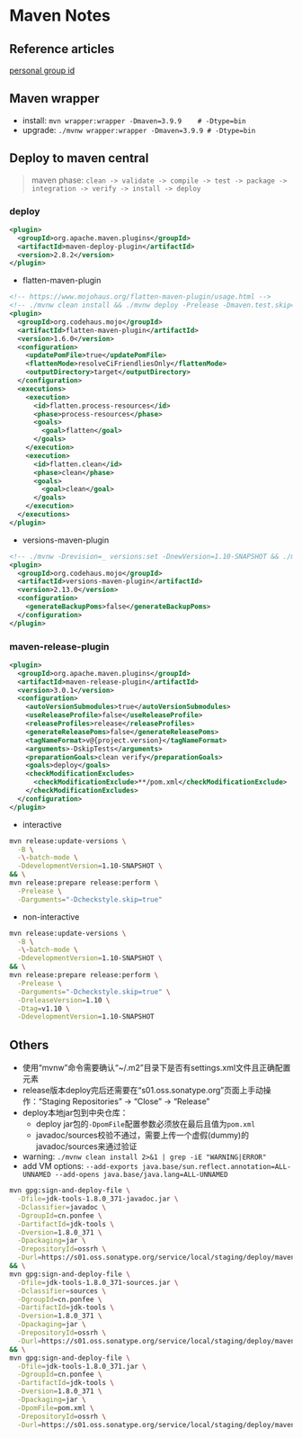 # Maven Notes

## Reference articles
[personal group id](https://central.sonatype.org/publish/requirements/#supported-code-hosting-services-for-personal-groupid)

## Maven wrapper
- install: `mvn wrapper:wrapper -Dmaven=3.9.9    # -Dtype=bin`
- upgrade: `./mvnw wrapper:wrapper -Dmaven=3.9.9 # -Dtype=bin`

## Deploy to maven central
> maven phase: `clean -> validate -> compile -> test -> package -> integration -> verify -> install -> deploy`

### deploy
```xml
<plugin>
  <groupId>org.apache.maven.plugins</groupId>
  <artifactId>maven-deploy-plugin</artifactId>
  <version>2.8.2</version>
</plugin>
```

- flatten-maven-plugin
```xml
<!-- https://www.mojohaus.org/flatten-maven-plugin/usage.html -->
<!-- ./mvnw clean install && ./mvnw deploy -Prelease -Dmaven.test.skip=true -->
<plugin>
  <groupId>org.codehaus.mojo</groupId>
  <artifactId>flatten-maven-plugin</artifactId>
  <version>1.6.0</version>
  <configuration>
    <updatePomFile>true</updatePomFile>
    <flattenMode>resolveCiFriendliesOnly</flattenMode>
    <outputDirectory>target</outputDirectory>
  </configuration>
  <executions>
    <execution>
      <id>flatten.process-resources</id>
      <phase>process-resources</phase>
      <goals>
        <goal>flatten</goal>
      </goals>
    </execution>
    <execution>
      <id>flatten.clean</id>
      <phase>clean</phase>
      <goals>
        <goal>clean</goal>
      </goals>
    </execution>
  </executions>
</plugin>
```

- versions-maven-plugin
```xml
<!-- ./mvnw -Drevision=_ versions:set -DnewVersion=1.10-SNAPSHOT && ./mvnw clean deploy -Prelease -DskipTests -->
<plugin>
  <groupId>org.codehaus.mojo</groupId>
  <artifactId>versions-maven-plugin</artifactId>
  <version>2.13.0</version>
  <configuration>
    <generateBackupPoms>false</generateBackupPoms>
  </configuration>
</plugin>
```

### maven-release-plugin
```xml
<plugin>
  <groupId>org.apache.maven.plugins</groupId>
  <artifactId>maven-release-plugin</artifactId>
  <version>3.0.1</version>
  <configuration>
    <autoVersionSubmodules>true</autoVersionSubmodules>
    <useReleaseProfile>false</useReleaseProfile>
    <releaseProfiles>release</releaseProfiles>
    <generateReleasePoms>false</generateReleasePoms>
    <tagNameFormat>v@{project.version}</tagNameFormat>
    <arguments>-DskipTests</arguments>
    <preparationGoals>clean verify</preparationGoals>
    <goals>deploy</goals>
    <checkModificationExcludes>
      <checkModificationExclude>**/pom.xml</checkModificationExclude>
    </checkModificationExcludes>
  </configuration>
</plugin>
```

- interactive
```bash
mvn release:update-versions \
  -B \
  -\-batch-mode \
  -DdevelopmentVersion=1.10-SNAPSHOT \
&& \
mvn release:prepare release:perform \
  -Prelease \
  -Darguments="-Dcheckstyle.skip=true"
```

- non-interactive
```bash
mvn release:update-versions \
  -B \
  -\-batch-mode \
  -DdevelopmentVersion=1.10-SNAPSHOT \
&& \
mvn release:prepare release:perform \
  -Prelease \
  -Darguments="-Dcheckstyle.skip=true" \
  -DreleaseVersion=1.10 \
  -Dtag=v1.10 \
  -DdevelopmentVersion=1.10-SNAPSHOT
```

## Others
- 使用“mvnw”命令需要确认“~/.m2”目录下是否有settings.xml文件且正确配置<server>元素
- release版本deploy完后还需要在“s01.oss.sonatype.org”页面上手动操作：“Staging Repositories” -> “Close” -> “Release”
- deploy本地jar包到中央仓库：
  - deploy jar包的`-DpomFile`配置参数必须放在最后且值为`pom.xml`
  - javadoc/sources校验不通过，需要上传一个虚假(dummy)的javadoc/sources来通过验证
- warning: `./mvnw clean install 2>&1 | grep -iE "WARNING|ERROR"`
- add VM options: `--add-exports java.base/sun.reflect.annotation=ALL-UNNAMED --add-opens java.base/java.lang=ALL-UNNAMED`
```bash
mvn gpg:sign-and-deploy-file \
  -Dfile=jdk-tools-1.8.0_371-javadoc.jar \
  -Dclassifier=javadoc \
  -DgroupId=cn.ponfee \
  -DartifactId=jdk-tools \
  -Dversion=1.8.0_371 \
  -Dpackaging=jar \
  -DrepositoryId=ossrh \
  -Durl=https://s01.oss.sonatype.org/service/local/staging/deploy/maven2/ \
&& \
mvn gpg:sign-and-deploy-file \
  -Dfile=jdk-tools-1.8.0_371-sources.jar \
  -Dclassifier=sources \
  -DgroupId=cn.ponfee \
  -DartifactId=jdk-tools \
  -Dversion=1.8.0_371 \
  -Dpackaging=jar \
  -DrepositoryId=ossrh \
  -Durl=https://s01.oss.sonatype.org/service/local/staging/deploy/maven2/ \
&& \
mvn gpg:sign-and-deploy-file \
  -Dfile=jdk-tools-1.8.0_371.jar \
  -DgroupId=cn.ponfee \
  -DartifactId=jdk-tools \
  -Dversion=1.8.0_371 \
  -Dpackaging=jar \
  -DpomFile=pom.xml \
  -DrepositoryId=ossrh \
  -Durl=https://s01.oss.sonatype.org/service/local/staging/deploy/maven2/ 
```

